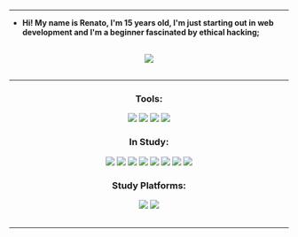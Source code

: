 <hr>

- **Hi! My name is Renato, I'm 15 years old, I'm just starting out in web development and I'm a beginner fascinated by ethical hacking;**
<br>
<div align="center">
  <img src="https://github-readme-stats.vercel.app/api/top-langs/?username=renatinnsx&layout=compact&theme=dark&border_color=000000"/>
</div>
<br><hr>
<div style="display: inline_block" align="center">
  <h3>Tools:</h3>
    <img src="https://img.shields.io/badge/Visual_Studio_Code-000000?style=for-the-badge&logo=Visual%20Studio%20Code&logoColor=0080FF"/>
    <img src="https://img.shields.io/badge/Notion-000000?style=for-the-badge&logo=notion&logoColor=white"/>
    <img src="https://img.shields.io/badge/Github-000000?style=for-the-badge&logo=github&logoColor=white"/>
    <img src="https://img.shields.io/badge/Windows-000000?style=for-the-badge&logo=Windows%2011&logoColor=00B9FF"/>
  <h3>In Study:</h3>
    <img src="https://img.shields.io/badge/Python-000000?style=for-the-badge&logo=Python"/>
    <img src="https://img.shields.io/badge/HTML-000000?style=for-the-badge&logo=HTML5&logoColor=E45126"/>
    <img src="https://img.shields.io/badge/CSS-000000?style=for-the-badge&logo=CSS3&logoColor=0C73B8"/>
    <img src="https://img.shields.io/badge/JavaScript-000000?style=for-the-badge&logo=JavaScript"/>
    <img src="https://img.shields.io/badge/C%20Sharp-000000?style=for-the-badge&logo=csharp&logoColor=white"/>
    <img src="https://img.shields.io/badge/Git-000000?style=for-the-badge&logo=git&logoColor=F54D27"/>
    <img src="https://img.shields.io/badge/Arch%20Linux-000000?style=for-the-badge&logo=Arch%20Linux"/>
    <img src="https://img.shields.io/badge/Kali%20Linux-000000?style=for-the-badge&logo=Kali%20Linux&logoColor=white&logoSize=auto"/>
  <h3>Study Platforms:</h3>
    <img src="https://img.shields.io/badge/Duolingo-000000?style=for-the-badge&logo=Duolingo&logoColor=58CC02"/>
    <img src="https://img.shields.io/badge/Udemy-000000?style=for-the-badge&logo=Udemy&logoColor=A435F0"/>
</div>
<br><hr>
